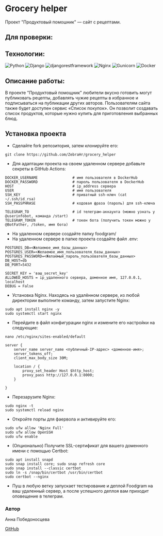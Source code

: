
# Grocery helper
Проект "Продуктовый помошник" — сайт с рецептами.

## Для проверки:

## Технологии:
![Python](https://img.shields.io/badge/python-3.9-blue?logo=python)
![Django](https://img.shields.io/badge/DJANGO-3.2.3-blue?logo=django&logoColor=white)
![djangorestframework](https://img.shields.io/badge/DJANGORESTFRAMEWORK-3.12.14-blue?logo=django&logoColor=white)
![Nginx](https://img.shields.io/badge/NGINX-269539.svg?&style=flat&logo=nginx&logoColor=white)
![Gunicorn](https://img.shields.io/badge/GUNICORN-blue?logo=gunicorn&logoColor=green)
![Docker](https://img.shields.io/badge/DOCKER-2496ED.svg?&style=flat&logo=docker&logoColor=white)

## Описание работы:
В проекте "Продуктовый помощник" любители вкусно готовить могут публиковать рецепты, добавлять чужие рецепты в избранное и подписываться на публикации других авторов. Пользователям сайта также будет доступен сервис «Список покупок». Он позволит создавать список продуктов, которые нужно купить для приготовления выбранных блюд.

## Установка проекта
- Сделайте fork репозитория, затем клонируйте его:
```
git clone https://github.com/ZebraHr/grocery_helper
```
- Для адаптации проекта на своем удаленном сервере добавьте секреты в GitHub Actions:
```
DOCKER_USERNAME                # имя пользователя в DockerHub
DOCKER_PASSWORD                # пароль пользователя в DockerHub
HOST                           # ip_address сервера
USER                           # имя пользователя
SSH_KEY                        # приватный ssh-ключ (cat ~/.ssh/id_rsa)
SSH_PASSPHRASE                 # кодовая фраза (пароль) для ssh-ключа

TELEGRAM_TO                    # id телеграм-аккаунта (можно узнать у @userinfobot, команда /start)
TELEGRAM_TOKEN                 # токен бота (получить токен можно у @BotFather, /token, имя бота)
```
- На удаленном сервере создайте папку foodgram/
- На удаленном сервере в папке проекта cоздайте файл .env:
```
POSTGRES_DB=<Желаемое_имя_базы_данных>
POSTGRES_USER=<Желаемое_имя_пользователя_базы_данных>
POSTGRES_PASSWORD=<Желаемый_пароль_пользователя_базы_данных>
DB_HOST=db
DB_PORT=5432

SECRET_KEY = 'ваш_secret_key'
ALLOWED_HOSTS = ip_удаленного сервера, доменное имя, 127.0.0.1, localhost
DEBUG = False
```
- Установка Nginx. Находясь на удалённом сервере, из любой директории выполните команду, затем запустите Nginx:
```
sudo apt install nginx -y 
sudo systemctl start nginx
```
- Перейдите в файл конфигурации nginx и измените его настройки на следующие:
```
nano /etc/nginx/sites-enabled/default
```
```
server {
    server_name server_name <публичный-IP-адрес> <доменное-имя>;
    server_tokens_off;
    client_max_body_size 30M;

    location / {
        proxy_set_header Host $http_host;
        proxy_pass http://127.0.0.1:8000;
    }

}
```
- Перезарузите Nginx:
```
sudo nginx -t
sudo systemctl reload nginx
```
- Откройте порты для фаервола и активируйте его:
```
sudo ufw allow 'Nginx Full'
sudo ufw allow OpenSSH
sudo ufw enable
```
- (Опционально) Получите SSL-сертификат для вашего доменного имени с помощью Certbot:
```
sudo apt install snapd
sudo snap install core; sudo snap refresh core
sudo snap install --classic certbot
sudo ln -s /snap/bin/certbot /usr/bin/certbot 
sudo certbot --nginx
```
- Пуш в любую ветку запускает тестирование и деплой Foodgram на ваш удаленный сервер, а после успешного деплоя вам приходит оповещение в телеграм.

### Автор
Анна Победоносцева

[GitHub](https://github.com/ZebraHr)
